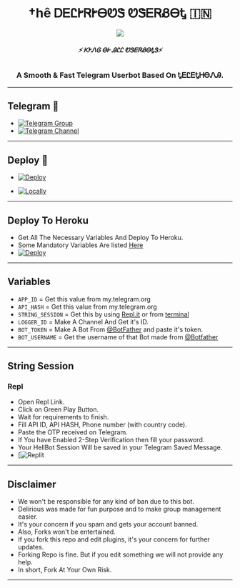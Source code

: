 <h1 align="center">
  <b>†hê ᎠᎬᏝᎨᏒᎨᎾᏬᏕ ᏬᏕᎬᏒᏰᎾᎿ 🇮🇳</b>
</h1>

<p align="center">
  <img src="https://telegra.ph/file/d6e6b1fcf3252659923fd.jpghttps://github.com/shivamsharma16-beep/missdeliriousub"
</p>

<h6 align="center">
  <b>⚡ ᏦᎨᏁᎶ ᎾᎰ ᎯᏝᏝ ᏬᏕᎬᏒᏰᎾᎿᏕ⚡</b>
</h6>

<h3 align="center">
  <b>A Smooth & Fast Telegram Userbot Based On ᎿᎬᏝᎬᎿᎻᎾᏁᎯ.</b>
</h3>

------
## Telegram 🏪
- [![Telegram Group](https://img.shields.io/badge/Telegram-Group-brightgreen)](https://t.me/missdelirioussupport)
- [![Telegram Channel](https://img.shields.io/badge/Telegram-Channel-brightgreen)](https://t.me/missdeliriousupdates)

------
## Deploy 🚀
- [![Deploy](https://telegra.ph/file/dc77788223d79180ec812.jpg)](#Deploy-To-Heroku)

- [![Locally](https://telegra.ph/file/15027ba18429789a77255.jpg)](#Deploy-Locally)
------
## Deploy To Heroku
- Get All The Necessary Variables And Deploy To Heroku.
- Some Mandatory Variables Are listed [Here](#Variables)
- [![Deploy](https://www.herokucdn.com/deploy/button.svg)](https://heroku.com/deploy?template=https://github.com/shivamsharma16-beep/deliriousub)
------
## Variables

- `APP_ID`  =  Get this value from my.telegram.org
- `API_HASH`  =  Get this value from my.telegram.org
- `STRING_SESSION`  =  Get this by using [Repl.it](#Repl) or from [terminal](#Terminal)
- `LOGGER_ID`  =  Make A Channel And Get it's ID.
- `BOT_TOKEN`  =  Make A Bot From [@BotFather](https://t.me/botfather) and paste it's token.
- `BOT_USERNAME`  =  Get the username of that Bot made from [@Botfather](https://t.me/botfather)

------
## String Session

### Repl
- Open Repl Link.
- Click on Green Play Button.
- Wait for requirements to finish.
- Fill API ID, API HASH, Phone number (with country code).
- Paste the OTP received on Telegram.
- If You have Enabled 2-Step Verification then fill your password.
- Your HellBot Session Will be saved in your Telegram Saved Message.
- [![Replit](https://replit.com/@TheHellBot/HellBot?v=1)
------
## Disclaimer
- We won't be responsible for any kind of ban due to this bot.
- Delirious was made for fun purpose and to make group management easier.
- It's your concern if you spam and gets your account banned.
- Also, Forks won't be entertained.
- If you fork this repo and edit plugins, it's your concern for further updates.
- Forking Repo is fine. But if you edit something we will not provide any help.
- In short, Fork At Your Own Risk.

------
